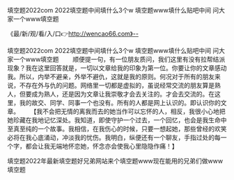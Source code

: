 填空题2022com
2022填空题中间填什么3个w
填空题www填什么贴吧中间
问大家一个www填空题


《最/新/观/看/入/口👉http://wencao66.com》--

填空题2022com
2022填空题中间填什么3个w
填空题www填什么贴吧中间
问大家一个www填空题
　　顺便提一句，有一位朋友质问，我们这里有没有拉帮结派现象？我在这里回答就是，一切以文章给我的印象为第一位。你要让你的文章感动我。所以，内举不避亲，外举不避仇，这就是我的原则。何况对于所有的朋友来说，不存在外与仇的问题。网络里一切都是虚拟的，虽说经常交流的朋友算是熟人，但要成为熟人，还是因为文章让我崇敬才会去关注的。才会去交流的。在这里，我的故交、同学、同事一个也没有。所有的人都是网上认识的。即认识你的文章。
　　【我不会把无情的离我而去的她当作可以忘怀的人，相反，我很小心地把她珍藏在我地记忆深处。我知道，即使守护一个过去，一个回忆，也会是我生命中至真至纯的一个故事。我相信，在我伤心的时候，只要一想起她，那些曾经的欢笑必将在我心底涌动，冲淡我的忧伤。我明白，纵便还有一个聊友，手指过处的每一个字，都会让我无端地怀恋她，怀念亦会使我心里隐隐作痛！】





填空题2022年最新填空题好兄弟网站来个填空题www现在能用的兄弟们做www填空题
